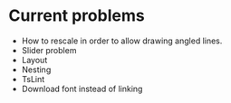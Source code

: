# Current problems
* How to rescale in order to allow drawing angled lines.
* Slider problem
* Layout
* Nesting
* TsLint
* Download font instead of linking